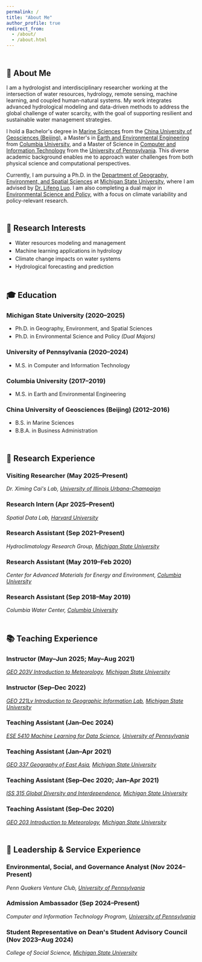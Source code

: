 ```yaml
---
permalink: /
title: "About Me"
author_profile: true
redirect_from: 
  - /about/
  - /about.html
---
```


<style>
h2 {
  margin-top: 2.5em;
}

hr {
  border: none;
  height: 1px;
  background-color: #d1d5db;
  margin: 2.5em 0 1.5em 0;
}

@media (prefers-color-scheme: dark) {
  hr {
    background-color: #4b5563;
  }
}

ul li {
  margin-bottom: 0.3em;
}

ol li {
  margin-bottom: 0.3em;
}
</style>

## 👋 About Me

I am a hydrologist and interdisciplinary researcher working at the intersection of water resources, hydrology, remote sensing, machine learning, and coupled human-natural systems. My work integrates advanced hydrological modeling and data-driven methods to address the global challenge of water scarcity, with the goal of supporting resilient and sustainable water management strategies.

I hold a Bachelor's degree in [Marine Sciences](https://sos.cugb.edu.cn/) from the [China University of Geosciences (Beijing)](https://en.cugb.edu.cn/), a Master's in [Earth and Environmental Engineering](https://www.eee.columbia.edu/) from [Columbia University](https://www.columbia.edu/), and a Master of Science in [Computer and Information Technology](https://online.seas.upenn.edu/degrees/mcit-online/) from the [University of Pennsylvania](https://www.upenn.edu/). This diverse academic background enables me to approach water challenges from both physical science and computational perspectives.

Currently, I am pursuing a Ph.D. in the [Department of Geography, Environment, and Spatial Sciences](https://geo.msu.edu/) at [Michigan State University](https://msu.edu/), where I am advised by [Dr. Lifeng Luo](https://geo.msu.edu/directory/luo-lifeng.html). I am also completing a dual major in [Environmental Science and Policy](https://esp.msu.edu/), with a focus on climate variability and policy-relevant research.

## 🌱 Research Interests

- Water resources modeling and management
- Machine learning applications in hydrology
- Climate change impacts on water systems
- Hydrological forecasting and prediction

## 🎓 Education

### Michigan State University (2020–2025)
* Ph.D. in Geography, Environment, and Spatial Sciences
* Ph.D. in Environmental Science and Policy *(Dual Majors)*

### University of Pennsylvania (2020–2024)
* M.S. in Computer and Information Technology

### Columbia University (2017–2019)
* M.S. in Earth and Environmental Engineering

### China University of Geosciences (Beijing) (2012–2016)
* B.S. in Marine Sciences
* B.B.A. in Business Administration

## 🔬 Research Experience

### Visiting Researcher (May 2025–Present)  
*Dr. Ximing Cai's Lab, <u>University of Illinois Urbana-Champaign</u>*

### Research Intern (Apr 2025–Present)  
*Spatial Data Lab, <u>Harvard University</u>*

### Research Assistant (Sep 2021–Present)  
*Hydroclimatology Research Group, <u>Michigan State University</u>*

### Research Assistant (May 2019–Feb 2020)  
*Center for Advanced Materials for Energy and Environment, <u>Columbia University</u>*

### Research Assistant (Sep 2018–May 2019)  
*Columbia Water Center, <u>Columbia University</u>*

## 📚 Teaching Experience

### Instructor (May–Jun 2025; May–Aug 2021)  
*[GEO 203V Introduction to Meteorology](https://geo.msu.edu/student-resources/courses/online-courses.html), <u>Michigan State University</u>*  

### Instructor (Sep–Dec 2022)  
*[GEO 221Lv Introduction to Geographic Information Lab](https://geo.msu.edu/student-resources/courses/online-courses.html), <u>Michigan State University</u>*  

### Teaching Assistant (Jan–Dec 2024)  
*[ESE 5410 Machine Learning for Data Science](https://online.seas.upenn.edu/courses/ese-5410-machine-learning-for-data-science/), <u>University of Pennsylvania</u>*  

### Teaching Assistant (Jan–Apr 2021)  
*[GEO 337 Geography of East Asia](https://reg.msu.edu/Courses/Search.aspx), <u>Michigan State University</u>*  

### Teaching Assistant (Sep–Dec 2020; Jan–Apr 2021)  
*[ISS 315 Global Diversity and Interdependence](https://integrativestudies.msu.edu/iss/courses.html), <u>Michigan State University</u>*  
  
### Teaching Assistant (Sep–Dec 2020)  
*[GEO 203 Introduction to Meteorology](https://reg.msu.edu/Courses/Request.aspx?SubjectCode=GEO&CourseNumber=203&Submit1=View), <u>Michigan State University</u>*  

## 🤝 Leadership & Service Experience

### Environmental, Social, and Governance Analyst (Nov 2024–Present)  
*Penn Quakers Venture Club, <u>University of Pennsylvania</u>*

### Admission Ambassador (Sep 2024–Present)  
*Computer and Information Technology Program, <u>University of Pennsylvania</u>*

### Student Representative on Dean's Student Advisory Council (Nov 2023–Aug 2024)  
*College of Social Science, <u>Michigan State University</u>*